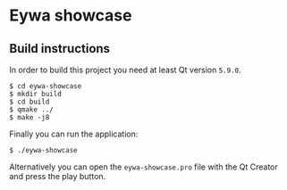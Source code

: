 # Eywa showcase

## Build instructions

In order to build this project you need at least Qt version `5.9.0`.

    $ cd eywa-showcase
    $ mkdir build
    $ cd build
    $ qmake ../
    $ make -j8
    
Finally you can run the application:

    $ ./eywa-showcase

Alternatively you can open the `eywa-showcase.pro` file with the Qt Creator and press the play button. 



